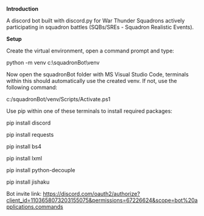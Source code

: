 <b>Introduction</b>

A discord bot built with discord.py for War Thunder Squadrons actively participating in squadron battles (SQBs/SREs - Squadron Realistic Events).



<b>Setup</b>

Create the virtual environment, open a command prompt and type: 

python -m venv c:\squadronBot\venv


Now open the squadronBot folder with MS Visual Studio Code, terminals within this should automatically use the created venv. If not, use the following command:

c:/squadronBot/venv/Scripts/Activate.ps1


Use pip within one of these terminals to install required packages:

pip install discord

pip install requests

pip install bs4

pip install lxml

pip install python-decouple

pip install jishaku


Bot invite link: https://discord.com/oauth2/authorize?client_id=1103658073203155075&permissions=67226624&scope=bot%20applications.commands
